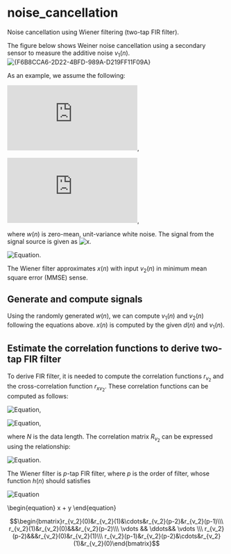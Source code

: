 # noise_cancellation
Noise cancellation using Wiener filtering (two-tap FIR filter).

The figure below shows Weiner noise cancellation using a secondary sensor to measure the additive noise $v_1(n)$. 
![{F6B8CCA6-2D22-4BFD-989A-D219FF11F09A}](https://github.com/user-attachments/assets/a961bc57-33ec-4b3d-9fc9-9a2ae33e804f)

As an example, we assume the following:

![Equation](https://latex.codecogs.com/png.latex?v_1(n)=0.9v_1(n-1)+w(n)),

![Equation](https://latex.codecogs.com/png.latex?v_2(n)=-0.5v_2(n-1)+w(n)),

where $w(n)$ is zero-mean, unit-variance white noise. The signal from the signal source is given as ![x](https://latex.codecogs.com/svg.image?d(n)).

![Equation](https://latex.codecogs.com/svg.image?d(n)=\sin(0.05\pi&space;n)).

The Wiener filter approximates $x(n)$ with input $v_2(n)$ in minimum mean square error (MMSE) sense. 

## Generate and compute signals
Using the randomly generated $w(n)$, we can compute $v_1(n)$ and $v_2(n)$ following the equations above. $x(n)$ is computed by the given $d(n)$ and $v_1(n)$.

## Estimate the correlation functions to derive two-tap FIR filter
To derive FIR filter, it is needed to compute the correlation functions $r_{v_2}$ and the cross-correlation function $r_{xv_2}$. These correlation functions can be computed as follows:

![Equation](https://latex.codecogs.com/svg.image?r_{v_2}(k)=\frac{1}{N-k}\sum_{k=0}^{N-k-1}v(n&plus;k)v_2(n)),

![Equation](https://latex.codecogs.com/svg.image?r_{xv_2}(k)=\frac{1}{N-k}\sum_{k=0}^{N-k-1}x(n&plus;k)v_2(n)),

where $N$ is the data length. The correlation matrix $R_{v_2}$ can be expressed using the relationship: 

![Equation](https://latex.codecogs.com/svg.image?(R_{v_2})_{ij}=r_{v_2}(|j-i|)).

The Wiener filter is $p$-tap FIR filter, where $p$ is the order of filter, whose function $h(n)$ should satisfies


![Equation](https://latex.codecogs.com/svg.image?\begin{bmatrix}r_{v_2}(0)&r_{v_2}(1)&\cdots&r_{v_2}(p-2)&r_{v_2}(p-1)\\\r_{v_2}(1)&r_{v_2}(0)&&&r_{v_2}(p-2)\\\\\vdots&&\ddots&&\vdots\\\r_{v_2}(p-2)&&&r_{v_2}(0)&r_{v_2}(1)\\\r_{v_2}(p-1)&r_{v_2}(p-2)&\cdots&r_{v_2}(1)&r_{v_2}(0)\end{bmatrix})

\begin{equation}
x + y
\end{equation}

$$\begin{bmatrix}r_{v_2}(0)&r_{v_2}(1)&\cdots&r_{v_2}(p-2)&r_{v_2}(p-1)\\\ r_{v_2}(1)&r_{v_2}(0)&&&r_{v_2}(p-2)\\\ \vdots && \ddots&& \vdots \\\ r_{v_2}(p-2)&&&r_{v_2}(0)&r_{v_2}(1)\\\ r_{v_2}(p-1)&r_{v_2}(p-2)&\cdots&r_{v_2}(1)&r_{v_2}(0)\end{bmatrix}$$


